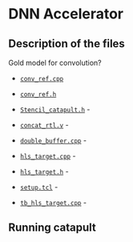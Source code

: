 # DNN Accelerator

## Description of the files
Gold model for convolution?
* [`conv_ref.cpp`](conv_systolic_packed_OS_v5/conv_ref.cpp)
* [`conv_ref.h`](conv_systolic_packed_OS_v5/conv_ref.h)

* [`Stencil_catapult.h`](conv_systolic_packed_OS_v5/Stencil_catapult.h) -
* [`concat_rtl.v`](conv_systolic_packed_OS_v5/concat_rtl.v) -

* [`double_buffer.cpp`](conv_systolic_packed_OS_v5/double_buffer.cpp) -
* [`hls_target.cpp`](conv_systolic_packed_OS_v5/hls_target.cpp) -
* [`hls_target.h`](conv_systolic_packed_OS_v5/hls_target.h) -
* [`setup.tcl`](conv_systolic_packed_OS_v5/setup.tcl) -
* [`tb_hls_target.cpp`](conv_systolic_packed_OS_v5/tb_hls_target.cpp) -

## Running catapult
